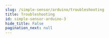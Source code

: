 ```yaml
---
slug: /simple-sensor/arduino/troubleshooting 
title: Troubleshooting
id: simple-sensor-arduino-3 
hide_title: False
pagination_next: null
---
```

